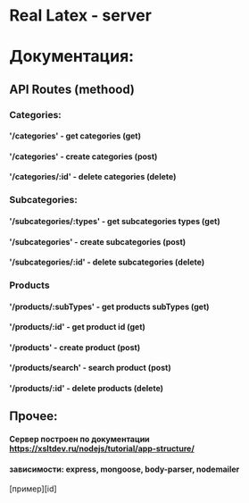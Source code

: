 # Real Latex - server

# Документация:

## API Routes (methood)

### Categories:                                
#### '/categories' - get categories (get)
#### '/categories' - create categories (post)
#### '/categories/:id' - delete categories (delete)


### Subcategories:                  
#### '/subcategories/:types' - get subcategories types (get)
#### '/subcategories' - create subcategories (post)
#### '/subcategories/:id' - delete subcategories (delete)


### Products    
#### '/products/:subTypes' - get products subTypes (get)
#### '/products/:id' - get product id (get)
#### '/products' - create product (post)
#### '/products/search' - search product (post)
#### '/products/:id' - delete products (delete)

##

## Прочее:

#### Сервер построен по документации https://xsltdev.ru/nodejs/tutorial/app-structure/
#### зависимости: express, mongoose, body-parser, nodemailer

[пример][id]
